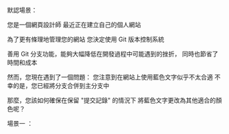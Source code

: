 默認場景：

您是一個網頁設計師
最近正在建立自己的個人網站

為了更有條理地管理您的網站
您決定使用 Git 版本控制系統

善用 Git 分支功能，能夠大幅降低在開發過程中可能遇到的挫折，
同時也節省了時間和成本

然而，您現在遇到了一個問題：
您注意到在網站上使用藍色文字似乎不太合適
不幸的是，您已經將分支合併到主分支中

那麼，您該如何確保在保留 "提交記錄" 的情況下
將藍色文字更改為其他適合的顏色呢？



場景一 ：
